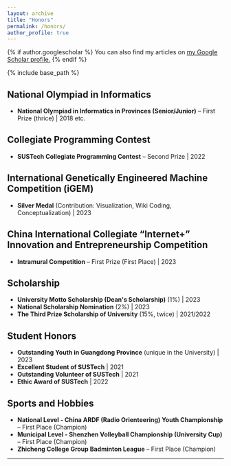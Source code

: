 ```yaml
---
layout: archive
title: "Honors"
permalink: /honors/
author_profile: true
---
```


{% if author.googlescholar %}
  You can also find my articles on <u><a href="{{author.googlescholar}}">my Google Scholar profile</a>.</u>
{% endif %}

{% include base_path %}


## National Olympiad in Informatics

- **National Olympiad in Informatics in Provinces (Senior/Junior)** – First Prize (thrice) | 2018 etc.

## Collegiate Programming Contest
- **SUSTech Collegiate Programming Contest** – Second Prize | 2022

## International Genetically Engineered Machine Competition (iGEM)

- **Silver Medal** (Contribution: Visualization, Wiki Coding, Conceptualization) | 2023

## China International Collegiate “Internet+” Innovation and Entrepreneurship Competition

- **Intramural Competition** – First Prize (First Place) | 2023

## Scholarship

- **University Motto Scholarship (Dean's Scholarship)** (1%) | 2023
- **National Scholarship Nomination** (2%) | 2023
- **The Third Prize Scholarship of University** (15%, twice) | 2021/2022

## Student Honors

- **Outstanding Youth in Guangdong Province** (unique in the University) | 2023
- **Excellent Student of SUSTech** | 2021
- **Outstanding Volunteer of SUSTech** | 2021
- **Ethic Award of SUSTech** | 2022

## Sports and Hobbies

- **National Level - China ARDF (Radio Orienteering) Youth Championship** – First Place (Champion)
- **Municipal Level - Shenzhen Volleyball Championship (University Cup)** – First Place (Champion)
- **Zhicheng College Group Badminton League** – First Place (Champion)

---


